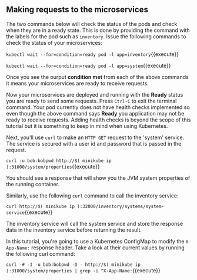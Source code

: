 ## Making requests to the microservices

The two commands below will check the status of the pods and check when they are in a ready state. This is done by providing the command with the labels for the pod such as `inventory`. Issue the following commands to check the status of your microservices:

`kubectl wait --for=condition=ready pod -l app=inventory`{{execute}}


`kubectl wait --for=condition=ready pod -l app=system`{{execute}}

Once you see the ourput **condition met** from each of the above commands it means your microservices are ready to receive requests. 

Now your microservices are deployed and running with the **Ready** status you are ready to send some requests. Press `Ctrl-C` to exit the terminal command. Your pod currently does not have health checks implemented so even though the above command says **Ready** you application may not be ready to receive requests. Adding health checks is beyond the scope of this tutorial but it is something to keep in mind when using Kubernetes.


Next, you'll use `curl` to make an `HTTP GET` request to the 'system' service. The service is secured with a user id and password that is passed in the request.

`curl -u bob:bobpwd http://$( minikube ip ):31000/system/properties`{{execute}}

You should see a response that will show you the JVM system properties of the running container.


Similarly, use the following `curl` command to call the inventory service:  

`curl http://$( minikube ip ):32000/inventory/systems/system-service`{{execute}}

The inventory service will call the system service and store the response data in the inventory service before returning the result.

In this tutorial, you're going to use a Kubernetes ConfigMap to modify the `X-App-Name:` response header. Take a look at their current values by running the following curl command:

`curl -# -I -u bob:bobpwd -D - http://$( minikube ip ):31000/system/properties | grep -i ^X-App-Name:`{{execute}}

